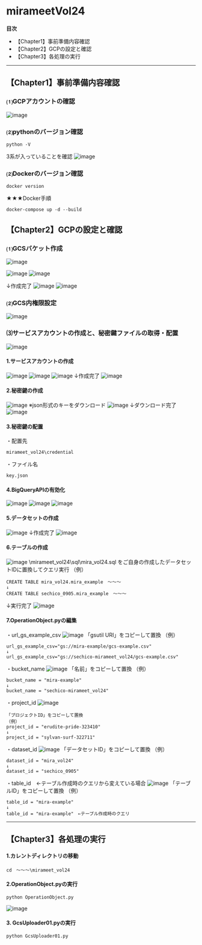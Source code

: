 # mirameetVol24

**目次**

- 【Chapter1】事前準備内容確認
- 【Chapter2】GCPの設定と確認
- 【Chapter3】各処理の実行

***
## 【Chapter1】事前準備内容確認 
### ⑴GCPアカウントの確認
![image](https://user-images.githubusercontent.com/66664167/131997557-701aad45-03db-4835-9f8e-5496c7027fd9.png)

### ⑵pythonのバージョン確認
```
python -V
```
3系が入っていることを確認
![image](https://user-images.githubusercontent.com/66664167/131998433-b1949745-ba65-46d4-b5c3-2ea2601d42a2.png)

### ⑵Dockerのバージョン確認
```
docker version
```
★★★Docker手順
```
docker-compose up -d --build
```


## 【Chapter2】GCPの設定と確認
### ⑴GCSバケット作成
![image](https://user-images.githubusercontent.com/66664167/132120811-da7a4fbd-3872-4a26-bb26-1f023e9c61c3.png)

![image](https://user-images.githubusercontent.com/66664167/131999368-51c04a79-8add-47f6-9cdc-4bbea8a1ecbb.png)
![image](https://user-images.githubusercontent.com/66664167/131999409-4fa424e4-d705-4e93-9c8d-b28c0e4f6121.png)

↓作成完了
![image](https://user-images.githubusercontent.com/66664167/132121232-2c896ad7-c91e-47f0-8c49-7e0f8f7ecf8d.png)
![image](https://user-images.githubusercontent.com/66664167/131999485-70e142b1-1e12-4bc3-918f-d1bb3491c425.png)

### ⑵GCS内権限設定
![image](https://user-images.githubusercontent.com/66664167/131999600-04438ce6-42c1-4c32-bd83-69c067d49479.png)

### ⑶サービスアカウントの作成と、秘密鍵ファイルの取得・配置
![image](https://user-images.githubusercontent.com/66664167/132000054-5aaa6f86-3fa6-440b-a276-f53054b6e061.png)
#### 1.サービスアカウントの作成
![image](https://user-images.githubusercontent.com/66664167/132000112-824bc2a9-0f79-41d9-8011-8cfec2da1fbc.png)
![image](https://user-images.githubusercontent.com/66664167/132000238-2a7ca620-f0b2-420d-b57b-6c06187cba3e.png)
![image](https://user-images.githubusercontent.com/66664167/132000262-3c2b662d-61b3-40ae-aa68-cc1421f8ac8f.png)
↓作成完了
![image](https://user-images.githubusercontent.com/66664167/132000331-11d9d0de-1aa1-49a3-82fa-25e805c9f9e1.png)

#### 2.秘密鍵の作成
![image](https://user-images.githubusercontent.com/66664167/132000660-9b1497de-b4ad-4fee-ac14-d73b381bd17c.png)
※json形式のキーをダウンロード
![image](https://user-images.githubusercontent.com/66664167/132000704-9514ee5b-4f93-4d2c-bbdc-54fe071adfcf.png)
↓ダウンロード完了
![image](https://user-images.githubusercontent.com/66664167/132000791-964e946b-9917-4ea2-ad16-7a83b05c3c2e.png)

#### 3.秘密鍵の配置
・配置先
```
mirameet_vol24\credential
```
・ファイル名
```
key.json
```

#### 4.BigQueryAPIの有効化
![image](https://user-images.githubusercontent.com/66664167/132012749-301fe76d-fc7e-4c57-81ad-10cc0dd24e5b.png)
![image](https://user-images.githubusercontent.com/66664167/132012713-982127fa-9d43-4d0f-923f-c0227ed42eaa.png)
![image](https://user-images.githubusercontent.com/66664167/132012595-534dec08-5082-4bb6-a5ba-6ae6360c848a.png)

#### 5.データセットの作成
![image](https://user-images.githubusercontent.com/66664167/132002556-7632d683-1946-4804-b894-18119b659b14.png)
↓作成完了
![image](https://user-images.githubusercontent.com/66664167/132002744-cd3b7837-24bb-4c6f-b7e1-a65fe61bb3ab.png)

#### 6.テーブルの作成
![image](https://user-images.githubusercontent.com/66664167/132121906-a2b3cbad-1257-487b-a7ce-48587069c20d.png)
\mirameet_vol24\sql\mira_vol24.sql
をご自身の作成したデータセットIDに置換してクエリ実行
（例）
```
CREATE TABLE mira_vol24.mira_example　～～～
↓
CREATE TABLE sechico_0905.mira_example　～～～
```
↓実行完了
![image](https://user-images.githubusercontent.com/66664167/132121884-87f1099c-207f-4799-9f9d-7f8c969a7e7c.png)

#### 7.OperationObject.pyの編集
・url_gs_example_csv
![image](https://user-images.githubusercontent.com/66664167/132121160-a0454d09-fe83-4020-bad1-06d7bd7d026f.png)
「gsutil URI」をコピーして置換
（例）
```
url_gs_example_csv="gs://mira-example/gcs-example.csv"
↓
url_gs_example_csv="gs://sechico-mirameet_vol24/gcs-example.csv"
```
・bucket_name
![image](https://user-images.githubusercontent.com/66664167/132121193-57c28457-3e65-404f-be9c-de3b0db28271.png)
「名前」をコピーして置換
（例）
```
bucket_name = "mira-example"
↓
bucket_name = "sechico-mirameet_vol24"
```
・project_id
![image](https://user-images.githubusercontent.com/66664167/132121599-48e7f366-e197-4192-bed0-152372030482.png)
```
「プロジェクトID」をコピーして置換
（例）
project_id = "erudite-pride-323410"
↓
project_id = "sylvan-surf-322711"
```
・dataset_id
![image](https://user-images.githubusercontent.com/66664167/132121662-f16bef70-ad6d-42d8-83a0-e2a9923df4f4.png)
「データセットID」をコピーして置換
（例）
```
dataset_id = "mira_vol24"
↓
dataset_id = "sechico_0905"
```
・table_id　←テーブル作成時のクエリから変えている場合
![image](https://user-images.githubusercontent.com/66664167/132121926-04f139db-d4c7-40d0-a0cf-7f915a64ab6b.png)
「テーブルID」をコピーして置換
（例）
```
table_id = "mira-example"
↓
table_id = "mira-example"　←テーブル作成時のクエリ
```

***
## 【Chapter3】各処理の実行
#### 1.カレントディレクトリの移動
```
cd　～～～\mirameet_vol24
```

#### 2.OperationObject.pyの実行
```
python OperationObject.py
```
![image](https://user-images.githubusercontent.com/66664167/132122033-04159a91-7e40-4f5c-bcff-71590c6e5271.png)

#### 3. GcsUploader01.pyの実行
```
python GcsUploader01.py
```
